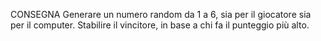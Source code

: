 CONSEGNA
Generare un numero random da 1 a 6, sia per il giocatore sia per il computer.
Stabilire il vincitore, in base a chi fa il punteggio più alto.
